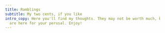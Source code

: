 ```yaml
---
title: Ramblings
subtitle: My two cents, if you like
intro_copy: Here you'll find my thoughts. They may not be worth much, but they
  are here for your perusal. Enjoy!
---
```

